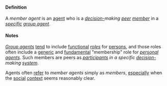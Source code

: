 #### Definition

A *member agent* is an [agent](https://github.com/gcassel/Modular-Organization-Terminology/blob/master/terms/agent.md) who is a *[decision-](https://github.com/gcassel/Modular-Organization-Terminology/blob/master/terms/decide.md)making [peer](https://github.com/gcassel/Modular-Organization-Terminology/blob/master/terms/peer.md) [member](https://github.com/gcassel/Modular-Organization-Terminology/blob/master/terms/member.md)* in a *[specific](https://github.com/gcassel/Modular-Organization-Terminology/blob/master/terms/specific.md) [group agent](https://github.com/gcassel/Modular-Organization-Terminology/blob/master/compound-terms/group-agent.md)*.

#### Notes

*[Group agents](https://github.com/gcassel/Modular-Organization-Terminology/blob/master/compound-terms/group-agent.md)* [tend](https://github.com/gcassel/Modular-Organization-Terminology/blob/master/terms/tend.md) to include [functional](https://github.com/gcassel/Modular-Organization-Terminology/blob/master/terms/function.md) *[roles](https://github.com/gcassel/Modular-Organization-Terminology/blob/master/terms/role.md)* for [persons](https://github.com/gcassel/Modular-Organization-Terminology/blob/master/terms/person.md), and those roles often include a [generic](https://github.com/gcassel/Modular-Organization-Terminology/blob/master/terms/generic.md) and [fundamental](https://github.com/gcassel/Modular-Organization-Terminology/blob/master/terms/base.md) "membership" role for *[personal agents](https://github.com/gcassel/Modular-Organization-Terminology/blob/master/compound-terms/personal-agent.md)*.  Such members are peers as *[participants](https://github.com/gcassel/Modular-Organization-Terminology/blob/master/terms/participate.md) in a specific [decision-](https://github.com/gcassel/Modular-Organization-Terminology/blob/master/terms/decision.md)making [system](https://github.com/gcassel/Modular-Organization-Terminology/blob/master/terms/system.md)*.

Agents often [refer](https://github.com/gcassel/Modular-Organization-Terminology/blob/master/terms/refer.md) to *member agents* simply as *members*, [especially](https://github.com/gcassel/Modular-Organization-Terminology/blob/master/terms/specialize.md) when the [social](https://github.com/gcassel/Modular-Organization-Terminology/blob/master/terms/social.md) [context](https://github.com/gcassel/Modular-Organization-Terminology/blob/master/terms/context.md) seems reasonably clear.
